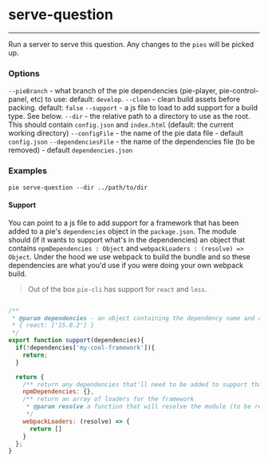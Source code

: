 # serve-question 
---

Run a server to serve this question. Any changes to the `pies` will be picked up.

### Options
  `--pieBranch` - what branch of the pie dependencies (pie-player, pie-control-panel, etc) to use: default: `develop`.
  `--clean` - clean build assets before packing. default: `false`
  `--support` - a js file to load to add support for a build type. See below.
  `--dir` - the relative path to a directory to use as the root. This should contain `config.json` and `index.html` (default: the current working directory)
  `--configFile` - the name of the pie data file - default `config.json`
  `--dependenciesFile` - the name of the dependencies file (to be removed) - default `dependencies.json`
  
### Examples
```shell
pie serve-question --dir ../path/to/dir
```

#### Support 
You can point to a js file to add support for a framework that has been added to a pie's `dependencies` object in the `package.json`.
The module should (if it wants to support what's in the dependencies) an object that contains `npmDependencies : Object` and `webpackLoaders : (resolve) => Object`. Under the hood we use webpack to build the bundle and so these dependencies are what you'd use if you were doing your own webpack build.

> Out of the box `pie-cli` has support for `react` and `less`.

```javascript

/**
 * @param dependencies - an object containing the dependency name and an array of versions:
 * { react: ['15.0.2'] }
 */
export function support(dependencies){ 
  if(!dependencies['my-cool-framework']){
    return;
  }

  return {
    /** return any dependencies that'll need to be added to support that framework when run against webpack.*/
    npmDependencies: {},
    /** return an array of loaders for the framework 
     * @param resolve a function that will resolve the module (to be removed)
     */
    webpackLoaders: (resolve) => {
      return [] 
    }
  };
}
```
